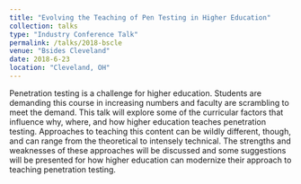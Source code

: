 ```yaml
---
title: "Evolving the Teaching of Pen Testing in Higher Education"
collection: talks
type: "Industry Conference Talk"
permalink: /talks/2018-bscle
venue: "Bsides Cleveland"
date: 2018-6-23
location: "Cleveland, OH"
---
```


Penetration testing is a challenge for higher education. Students are demanding this course in increasing numbers and faculty are scrambling to meet the demand. This talk will explore some of the curricular factors that influence why, where, and how higher education teaches penetration testing. Approaches to teaching this content can be wildly different, though, and can range from the theoretical to intensely technical. The strengths and weaknesses of these approaches will be discussed and some suggestions will be presented for how higher education can modernize their approach to teaching penetration testing.